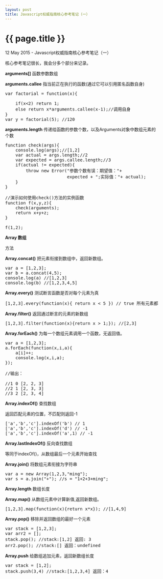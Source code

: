 ```yaml
---
layout: post
title: Javascript权威指南核心参考笔记（一）
---
```


{{ page.title }}
================

<p class="meta">12 May 2015 - Javascript权威指南核心参考笔记（一）</p>

核心参考笔记很长，我会分多个部分来记录。

<b>arguments[]</b> 函数参数数组

<b>arguments.callee</b> 指当前正在执行的函数(通过它可以引用匿名函数自身)

<pre class="language-javascript">
var factorial = function(x){

	if(x<2) return 1;
	else return x*arguments.callee(x-1);//调用自身
}
var y = factorial(5); //120
</pre>

<b>arguments.length</b> 传递给函数的参数个数，以及Arguments对象中数组元素的个数

<pre class="language-javascript">
function check(args){
	console.log(args);//[1,2]
	var actual = args.length;//2 
	var expected = args.callee.length;//3
	if(actual != expected){
		throw new Error("参数个数有误：期望值："+
						expected + ";实际值："+ actual);
	}
}

//演示如何使用check()方法的实例函数
function f(x,y,z){
	check(arguments);
	return x+y+z;
}

f(1,2);
</pre>

<b>Array 数组</b>

方法 

<b>Array.concat()</b> 把元素衔接到数组中，返回新数组。

<pre class="language-javascript">
var a = [1,2,3];
var b = a.concat(4,5);
console.log(a) //[1,2,3]
console.log(b) //[1,2,3,4,5]
</pre>

<b>Array.every()</b> 测试断言函数是否对每个元素为真

<pre class="language-javascript">
[1,2,3].every(function(x){ return x < 5 }) // true 所有元素都
</pre>

<b>Array.filter()</b> 返回通过断言的元素的新数组

<pre class="language-javascript">
[1,2,3].filter(function(x){return x > 1;}); //[2,3]
</pre>

<b>Array.forEach()</b> 为每一个数组元素调用一个函数，无返回值。

<pre class="language-javascript">
var a = [1,2,3];
a.forEach(function(x,i,a){
	a[i]++;
	console.log(x,i,a);
});

//输出：

//1 0 [2, 2, 3]
//2 1 [2, 3, 3]
//3 2 [2, 3, 4]
</pre>

<b>Array.indexOf()</b> 查找数组

返回匹配元素的位置，不匹配则返回-1

<pre class="language-javascript">
['a','b','c'].indexOf('b') // 1
['a','b','c'].indexOf('d') // -1
['a','b','c'].indexOf('a',1) // -1
</pre>

<b>Array.lastIndexOf()</b> 反向查找数组

等同于indexOf()，从数组最后一个元素开始查找

<b>Array.join()</b> 将数组元素衔接为字符串

<pre class="language-javascript">
var a = new Array(1,2,3,"ming");
var s = a.join("+"); //s = "1+2+3+ming";
</pre>

<b>Array.length</b> 数组长度

<b>Array.map()</b> 从数组元素中计算新值,返回新数组。

<pre class="language-javascript">
[1,2,3].map(function(x){return x*x}); //[1,4,9]
</pre>

<b>Array.pop()</b> 移除并返回数组的最好一个元素

<pre class="language-javascript">
var stack = [1,2,3];
var arr2 = [];
stack.pop(); //stack:[1,2] 返回: 3
arr2.pop(); //stack:[] 返回：undefined
</pre>

<b>Array.push</b> 给数组追加元素，返回新数组长度

<pre class="language-javascript">
var stack = [1,2];
stack.push(3,4) //stack:[1,2,3,4] 返回：4
</pre>






